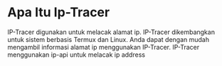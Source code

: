 # Apa Itu Ip-Tracer

IP-Tracer digunakan untuk melacak alamat ip. IP-Tracer dikembangkan untuk sistem berbasis Termux dan Linux. Anda dapat dengan mudah mengambil informasi alamat ip menggunakan IP-Tracer. IP-Tracer menggunakan ip-api untuk melacak ip address 

